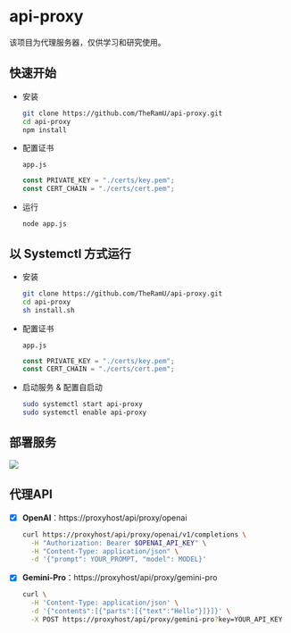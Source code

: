 # api-proxy



该项目为代理服务器，仅供学习和研究使用。







## 快速开始

- 安装

  ```bash
  git clone https://github.com/TheRamU/api-proxy.git
  cd api-proxy
  npm install
  ```

- 配置证书

  `app.js`

  ```js
  const PRIVATE_KEY = "./certs/key.pem";
  const CERT_CHAIN = "./certs/cert.pem";
  ```

- 运行

  ```
  node app.js
  ```







## 以 Systemctl 方式运行



- 安装

  ```bash
  git clone https://github.com/TheRamU/api-proxy.git
  cd api-proxy
  sh install.sh
  ```

- 配置证书

  `app.js`

  ```js
  const PRIVATE_KEY = "./certs/key.pem";
  const CERT_CHAIN = "./certs/cert.pem";
  ```

- 启动服务 & 配置自启动

  ```bash
  sudo systemctl start api-proxy
  sudo systemctl enable api-proxy
  ```







## 部署服务

[![](https://vercel.com/button)](https://vercel.com/new/clone?repository-url=https://github.com/TheRamU/api-proxy)







## 代理API

- [x] **OpenAI**：https://proxyhost/api/proxy/openai

  ```bash
  curl https://proxyhost/api/proxy/openai/v1/completions \
    -H "Authorization: Bearer $OPENAI_API_KEY" \
    -H "Content-Type: application/json" \
    -d '{"prompt": YOUR_PROMPT, "model": MODEL}'
  ```

- [x] **Gemini-Pro**：https://proxyhost/api/proxy/gemini-pro

  ```bash
  curl \
    -H 'Content-Type: application/json' \
    -d '{"contents":[{"parts":[{"text":"Hello"}]}]}' \
    -X POST https://proxyhost/api/proxy/gemini-pro?key=YOUR_API_KEY
  ```
